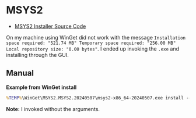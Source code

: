 # MSYS2

- [MSYS2 Installer Source Code](https://github.com/msys2/msys2-installer)


On my machine using WinGet did not work with the message `Installation space required: "521.74 MB" Temporary space required: "256.00 MB" Local repository size: "0.00 bytes"`. I ended up invoking the `.exe` and installing through the GUI.

## Manual

**Example from WinGet install**

```bat
%TEMP%\WinGet\MSYS2.MSYS2.20240507\msys2-x86_64-20240507.exe install --confirm-command --root C:\msys64
```

**Note:** I invoked without the arguments.
